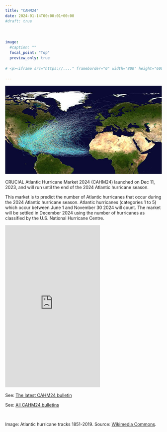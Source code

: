 ```yaml
---
title: "CAHM24"
date: 2024-01-14T00:00:01+00:00
#draft: true 



image: 
  #caption: ""
  focal_point: "Top"
  preview_only: true

# <p><iframe src="https://...." frameborder="0" width="800" height="600" allowfullscreen="true" mozallowfullscreen="true" webkitallowfullscreen="true"></iframe></p>

---
```

![Atlantic hurricane tracks](Atlantic_hurricane_tracks.jpg)

CRUCIAL Atlantic Hurricane Market 2024 (CAHM24) launched on Dec 11, 2023, and will run until the end of the 2024 Atlantic hurricane season. 

This market is to predict the number of Atlantic hurricanes that occur during the 2024 Atlantic hurricane season. Atlantic hurricanes (categories 1 to 5) which occur between June 1 and November 30 2024 will count. The market will be settled in December 2024 using the number of hurricanes as classified by the U.S. National Hurricane Centre.

<p><iframe src="https://docs.google.com/spreadsheets/d/e/2PACX-1vRjUEwUdYPsURx5vZQyT8eMDJ1i7ZPEL5ce3JwbDYicLPlGHK9nPmCKDg_HAFpCtHIZ5pbzE4lTVAxV/pubhtml?gid=0&amp;single=true&amp;widget=true&amp;headers=false"frameborder="0" width="305" height="520" allowfullscreen="true" mozallowfullscreen="true" webkitallowfullscreen="true"></iframe></p>

See: [The latest CAHM24 bulletin](/post/cahm24-bulletin-15-01/) 

See: [All CAHM24 bulletins](/tag/cahm24)


<br> 

Image: Atlantic hurricane tracks 1851-2019. Source: [Wikimedia Commons](https://en.wikipedia.org/wiki/File:Atlantic_hurricane_tracks.jpg).

<br> 








